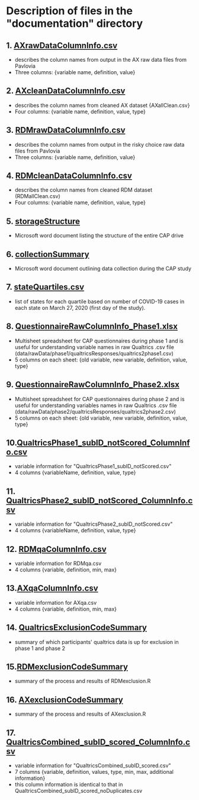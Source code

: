 # Description of files in the "documentation" directory 

## 1.  [AXrawDataColumnInfo.csv](./AXrawDataColumnInfo.csv)

-   describes the column names from output in the AX raw data files from Pavlovia
-   Three columns: {variable name, definition, value}

## 2.  [AXcleanDataColumnInfo.csv](./AXcleanDataColumnInfo.csv)

-   describes the column names from cleaned AX dataset {AXallClean.csv}
-   Four columns: {variable name, definition, value, type}

## 3.  [RDMrawDataColumnInfo.csv](./RDMrawDataColumnInfo.csv)

-   describes the column names from output in the risky choice raw data files from Pavlovia
-   Three columns: {variable name, definition, value}

## 4.  [RDMcleanDataColumnInfo.csv](./RDMcleanDataColumnInfo.csv)

-   describes the column names from cleaned RDM dataset (RDMallClean.csv)
-   Four columns: {variable name, definition, value, type}

## 5.  [storageStructure](./storageStructure.docx)

-   Microsoft word document listing the structure of the entire CAP drive

## 6. [collectionSummary](./collectionSummary.docx)

-   Microsoft word document outlining data collection during the CAP study

## 7. [stateQuartiles.csv](./stateQuartiles.csv)

-   list of states for each quartile based on number of COVID-19 cases in each state on March 27, 2020 (first day of the study).

## 8. [QuestionnaireRawColumnInfo_Phase1.xlsx](./QuestionnaireRawColumnInfo_Phase1.xlsx)

-   Multisheet spreadsheet for CAP questionnaires during phase 1 and is useful for understanding variable names in raw Qualtrics .csv file (data/rawData/phase1/qualtricsResponses/qualtrics2phase1.csv)
-   5 columns on each sheet: {old variable, new variable, definition, value, type}

## 9. [QuestionnaireRawColumnInfo_Phase2.xlsx](./QuestionnaireRawColumnInfo_Phase2.xlsx)

-   Multisheet spreadsheet for CAP questionnaires during phase 2 and is useful for understanding variables names in raw Qualtrics .csv file (data/rawData/phase2/qualtricsResponses/qualtrics2phase2.csv)
-   5 columns on each sheet: {old variable, new variable, definition, value, type}

## 10.[QualtricsPhase1_subID_notScored_ColumnInfo.csv](./QualtricsPhase1_subID_notScored_ColumnInfo.csv)

-   variable information for "QualtricsPhase1_subID_notScored.csv"
-   4 columns {variableName, definition, value, type}

## 11. [QualtricsPhase2_subID_notScored_ColumnInfo.csv](./QualtricsPhase2_subID_notScored_ColumnInfo.csv)

-   variable information for "QualtricsPhase2_subID_notScored.csv"
-   4 columns {variableName, definition, value, type}

## 12. [RDMqaColumnInfo.csv](./RDMqaColumnInfo.csv)

-   variable information for RDMqa.csv
-   4 columns {variable, definition, min, max}

## 13.[AXqaColumnInfo.csv](./AXqaColumnInfo.xlsx)

-   variable information for AXqa.csv
-   4 columns {variable, definition, min, max}

## 14. [QualtricsExclusionCodeSummary](./QualtricsExclusionCodeSummary.md)

-   summary of which participants' qualtrics data is up for exclusion in phase 1 and phase 2 

## 15.[RDMexclusionCodeSummary](./RDMexclusionCodeSummary.md)

-   summary of the process and results of RDMexclusion.R

## 16. [AXexclusionCodeSummary](./AXexclusionCodeSummary.md)

-   summary of the process and results of AXexclusion.R

## 17. [QualtricsCombined_subID_scored_ColumnInfo.csv](./QualtricsCombined_subID_scored_ColumnInfo.csv)

-   variable information for "QualtricsCombined_subID_scored.csv"
-   7 columns {variable, definition, values, type, min, max, additional information}
-   this column information is identical to that in QualtricsCombined_subID_scored_noDuplicates.csv


